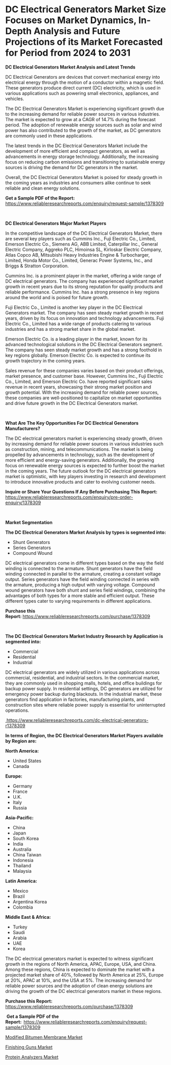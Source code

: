 <p><h1>DC Electrical Generators Market Size Focuses on Market Dynamics, In-Depth Analysis and Future Projections of its Market Forecasted for Period from 2024 to 2031</h1></p><p><strong>DC Electrical Generators Market Analysis and Latest Trends</strong></p>
<p><p>DC Electrical Generators are devices that convert mechanical energy into electrical energy through the motion of a conductor within a magnetic field. These generators produce direct current (DC) electricity, which is used in various applications such as powering small electronics, appliances, and vehicles.</p><p>The DC Electrical Generators Market is experiencing significant growth due to the increasing demand for reliable power sources in various industries. The market is expected to grow at a CAGR of 14.7% during the forecast period. The adoption of renewable energy sources such as solar and wind power has also contributed to the growth of the market, as DC generators are commonly used in these applications.</p><p>The latest trends in the DC Electrical Generators Market include the development of more efficient and compact generators, as well as advancements in energy storage technology. Additionally, the increasing focus on reducing carbon emissions and transitioning to sustainable energy sources is driving the demand for DC generators in the market.</p><p>Overall, the DC Electrical Generators Market is poised for steady growth in the coming years as industries and consumers alike continue to seek reliable and clean energy solutions.</p></p>
<p><strong>Get a Sample PDF of the Report:&nbsp;</strong> <a href="https://www.reliableresearchreports.com/enquiry/request-sample/1378309">https://www.reliableresearchreports.com/enquiry/request-sample/1378309</a></p>
<p>&nbsp;</p>
<p><strong>DC Electrical Generators Major Market Players</strong></p>
<p><p>In the competitive landscape of the DC Electrical Generators Market, there are several key players such as Cummins Inc., Fuji Electric Co., Limited, Emerson Electric Co., Siemens AG, ABB Limited, Caterpillar Inc., General Electric Company, Aggreko PLC, Himoinsa SL, Kirloskar Electric Company, Atlas Copco AB, Mitsubishi Heavy Industries Engine & Turbocharger, Limited, Honda Motor Co., Limited, Generac Power Systems, Inc., and Briggs & Stratton Corporation.</p><p>Cummins Inc. is a prominent player in the market, offering a wide range of DC electrical generators. The company has experienced significant market growth in recent years due to its strong reputation for quality products and reliable performance. Cummins Inc. has a strong presence in key regions around the world and is poised for future growth.</p><p>Fuji Electric Co., Limited is another key player in the DC Electrical Generators market. The company has seen steady market growth in recent years, driven by its focus on innovation and technology advancements. Fuji Electric Co., Limited has a wide range of products catering to various industries and has a strong market share in the global market.</p><p>Emerson Electric Co. is a leading player in the market, known for its advanced technological solutions in the DC Electrical Generators segment. The company has seen steady market growth and has a strong foothold in key regions globally. Emerson Electric Co. is expected to continue its growth trajectory in the coming years.</p><p>Sales revenue for these companies varies based on their product offerings, market presence, and customer base. However, Cummins Inc., Fuji Electric Co., Limited, and Emerson Electric Co. have reported significant sales revenue in recent years, showcasing their strong market position and growth potential. With the increasing demand for reliable power sources, these companies are well-positioned to capitalize on market opportunities and drive future growth in the DC Electrical Generators market.</p></p>
<p>&nbsp;</p>
<p><strong>What Are The Key Opportunities For DC Electrical Generators Manufacturers?</strong></p>
<p><p>The DC electrical generators market is experiencing steady growth, driven by increasing demand for reliable power sources in various industries such as construction, mining, and telecommunications. The market is being propelled by advancements in technology, such as the development of more efficient and energy-saving generators. Additionally, the growing focus on renewable energy sources is expected to further boost the market in the coming years. The future outlook for the DC electrical generators market is optimistic, with key players investing in research and development to introduce innovative products and cater to evolving customer needs.</p></p>
<p><strong>Inquire or Share Your Questions If Any Before Purchasing This Report:</strong> <a href="https://www.reliableresearchreports.com/enquiry/pre-order-enquiry/1378309">https://www.reliableresearchreports.com/enquiry/pre-order-enquiry/1378309</a></p>
<p>&nbsp;</p>
<p><strong>Market Segmentation</strong></p>
<p><strong>The DC Electrical Generators Market Analysis by types is segmented into:</strong></p>
<p><ul><li>Shunt Generators</li><li>Series Generators</li><li>Compound Wound</li></ul></p>
<p><p>DC electrical generators come in different types based on the way the field winding is connected to the armature. Shunt generators have the field winding connected in parallel to the armature, creating a constant voltage output. Series generators have the field winding connected in series with the armature, producing a high output with varying voltage. Compound wound generators have both shunt and series field windings, combining the advantages of both types for a more stable and efficient output. These different types cater to varying requirements in different applications.</p></p>
<p><strong>Purchase this Report:&nbsp;</strong><a href="https://www.reliableresearchreports.com/purchase/1378309">https://www.reliableresearchreports.com/purchase/1378309</a></p>
<p>&nbsp;</p>
<p><strong>The DC Electrical Generators Market Industry Research by Application is segmented into:</strong></p>
<p><ul><li>Commercial</li><li>Residential</li><li>Industrial</li></ul></p>
<p><p>DC electrical generators are widely utilized in various applications across commercial, residential, and industrial sectors. In the commercial market, they are commonly used in shopping malls, hotels, and office buildings for backup power supply. In residential settings, DC generators are utilized for emergency power backup during blackouts. In the industrial market, these generators find application in factories, manufacturing plants, and construction sites where reliable power supply is essential for uninterrupted operations.</p></p>
<p><a href="https://www.reliableresearchreports.com/dc-electrical-generators-r1378309">&nbsp;https://www.reliableresearchreports.com/dc-electrical-generators-r1378309</a></p>
<p><strong>In terms of Region, the DC Electrical Generators Market Players available by Region are:</strong></p>
<p>
    <p> <strong> North America: </strong>
        <ul>
            <li>United States</li>
            <li>Canada</li>
        </ul>
        </p> 
    <p> <strong> Europe: </strong>
        <ul>
            <li>Germany</li>
            <li>France</li>
            <li>U.K.</li>
            <li>Italy</li>
            <li>Russia</li>
        </ul>
        </p> 
    <p> <strong> Asia-Pacific: </strong>
        <ul>
            <li>China</li>
            <li>Japan</li>
            <li>South Korea</li>
            <li>India</li>
            <li>Australia</li>
            <li>China Taiwan</li>
            <li>Indonesia</li>
            <li>Thailand</li>
            <li>Malaysia</li>
        </ul>
        </p> 
    <p> <strong> Latin America: </strong>
        <ul>
            <li>Mexico</li>
            <li>Brazil</li>
            <li>Argentina Korea</li>
            <li>Colombia</li>
        </ul>
        </p> 
    <p> <strong> Middle East & Africa: </strong>
        <ul>
            <li>Turkey</li>
            <li>Saudi</li>
            <li>Arabia</li>
            <li>UAE</li>
            <li>Korea</li>
        </ul>
    </p>
    </p>
<p><p>The DC electrical generators market is expected to witness significant growth in the regions of North America, APAC, Europe, USA, and China. Among these regions, China is expected to dominate the market with a projected market share of 40%, followed by North America at 25%, Europe at 20%, APAC at 10%, and the USA at 5%. The increasing demand for reliable power sources and the adoption of clean energy solutions are driving the growth of the DC electrical generators market in these regions.</p></p>
<p><strong>Purchase this Report: </strong><a href="https://www.reliableresearchreports.com/purchase/1378309">https://www.reliableresearchreports.com/purchase/1378309</a></p>
<p>&nbsp;<strong>Get a Sample PDF of the Report:&nbsp;&nbsp;</strong><a href="https://www.reliableresearchreports.com/enquiry/request-sample/1378309">https://www.reliableresearchreports.com/enquiry/request-sample/1378309</a></p>
<p><strong></strong></p>
<p><p><a href="https://issuu.com/reportprime-2/docs/modified-bitumen-membrane-market-size-2030.pptx">Modified Bitumen Membrane Market</a></p><p><a href="https://www.linkedin.com/pulse/finishing-guns-market-outlook-industry-overview-forecast-nv5qf?trackingId=cPVlNjedgaWvyLRS%2BO5%2FUw%3D%3D">Finishing Guns Market</a></p><p><a href="https://www.linkedin.com/pulse/protein-analyzers-market-outlook-industry-overview-forecast-ddjte?trackingId=5g7J7q0lDZ%2FIU6e9uUxzMA%3D%3D">Protein Analyzers Market</a></p></p>